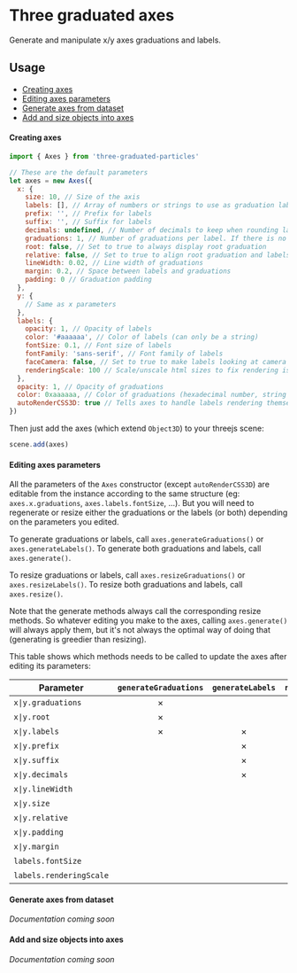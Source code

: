 # Three graduated axes

Generate and manipulate x/y axes graduations and labels.

## Usage

- [Creating axes](#creating-axes)
- [Editing axes parameters](#editing-axes-parameters)
- [Generate axes from dataset](#generate-axes-from-dataset)
- [Add and size objects into axes](#add-and-size-objects-into-axes)

#### Creating axes

```javascript
import { Axes } from 'three-graduated-particles'

// These are the default parameters
let axes = new Axes({
  x: {
    size: 10, // Size of the axis
    labels: [], // Array of numbers or strings to use as graduation labels
    prefix: '', // Prefix for labels
    suffix: '', // Suffix for labels
    decimals: undefined, // Number of decimals to keep when rounding labels, set to undefined to disable rounding
    graduations: 1, // Number of graduations per label. If there is no label, it will be used as the total number of graduations.
    root: false, // Set to true to always display root graduation
    relative: false, // Set to true to align root graduation and labels at 0
    lineWidth: 0.02, // Line width of graduations
    margin: 0.2, // Space between labels and graduations
    padding: 0 // Graduation padding
  },
  y: {
    // Same as x parameters
  },
  labels: {
    opacity: 1, // Opacity of labels
    color: '#aaaaaa', // Color of labels (can only be a string)
    fontSize: 0.1, // Font size of labels
    fontFamily: 'sans-serif', // Font family of labels
    faceCamera: false, // Set to true to make labels looking at camera
    renderingScale: 100 // Scale/unscale html sizes to fix rendering issues
  },
  opacity: 1, // Opacity of graduations
  color: 0xaaaaaa, // Color of graduations (hexadecimal number, string or Color instance)
  autoRenderCSS3D: true // Tells axes to handle labels rendering themself by creating a CSS3DRenderer and syncing it with axes rendering
})
```

Then just add the axes (which extend `Object3D`) to your threejs scene:

```javascript
scene.add(axes)
```

#### Editing axes parameters

All the parameters of the `Axes` constructor (except `autoRenderCSS3D`) are editable from the instance according to the same structure (eg: `axes.x.graduations`, `axes.labels.fontSize`, ...). But you will need to regenerate or resize either the graduations or the labels (or both) depending on the parameters you edited.

To generate graduations or labels, call `axes.generateGraduations()` or `axes.generateLabels()`.
To generate both graduations and labels, call `axes.generate()`.

To resize graduations or labels, call `axes.resizeGraduations()` or `axes.resizeLabels()`.
To resize both graduations and labels, call `axes.resize()`.

Note that the generate methods always call the corresponding resize methods. So whatever editing you make to the axes, calling `axes.generate()` will always apply them, but it's not always the optimal way of doing that (generating is greedier than resizing).

This table shows which methods needs to be called to update the axes after editing its parameters:

| Parameter | `generateGraduations` | `generateLabels` | `resizeGraduations` | `resizeLabels` |
|-|:-:|:-:|:-:|:-:|
| `x\|y.graduations` | × | | | |
| `x\|y.root` | × | | | |
| `x\|y.labels` | × | × | | |
| `x\|y.prefix` | | × | | |
| `x\|y.suffix` | | × | | |
| `x\|y.decimals` | | × | | |
| `x\|y.lineWidth` | | | × | |
| `x\|y.size` | | | × | × |
| `x\|y.relative` | | | × | × |
| `x\|y.padding` | | | × | × |
| `x\|y.margin` | | | | × |
| `labels.fontSize` | | | | × |
| `labels.renderingScale` | | | | × |

#### Generate axes from dataset

*Documentation coming soon*

#### Add and size objects into axes

*Documentation coming soon*
